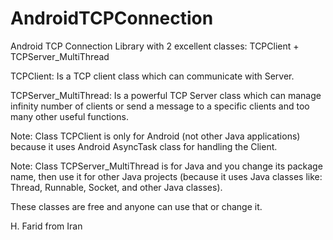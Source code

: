 # AndroidTCPConnection
Android TCP Connection Library with 2 excellent classes: TCPClient + TCPServer_MultiThread

TCPClient: Is a TCP client class which can communicate with Server.

TCPServer_MultiThread: Is a powerful TCP Server class which can manage infinity number of clients or send a message to a specific clients and too many other useful functions.

Note: Class TCPClient is only for Android (not other Java applications) because it uses Android AsyncTask class for handling the Client.

Note: Class TCPServer_MultiThread is for Java and you change its package name, then use it for other Java projects (because it uses Java classes like: Thread, Runnable, Socket, and other Java classes).

These classes are free and anyone can use that or change it.

H. Farid from Iran
